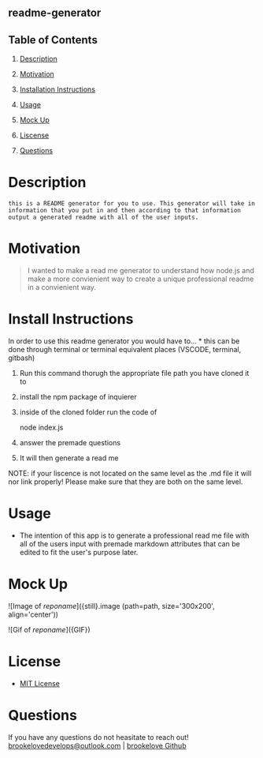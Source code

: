 ## readme-generator

## Table of Contents

1. [Description](#description)

2. [Motivation](#motivation)

3. [Installation Instructions](#installation-instructions)

4. [Usage](#usage)

5. [Mock Up](#mock-up)

6. [Liscense](#license)

7. [Questions](#questions)

# Description

    this is a README generator for you to use. This generator will take in information that you put in and then according to that information output a generated readme with all of the user inputs.

# Motivation

> I wanted to make a read me generator to understand how node.js and make a more convienient way to create a unique professional readme in a convienient way.

# Install Instructions

In order to use this readme generator you would have to...
    * this can be done through terminal or terminal equivalent places (VSCODE, terminal, gitbash)

1. Run this command thorugh the appropriate file path you have cloned it to

2. install the npm package of inquierer

3. inside of the cloned folder run the code of

    node index.js

4. answer the premade questions

5. It will then generate a read me

NOTE: if your liscence is not located on the same level as the .md file it will nor link properly! Please make sure that they are both on the same level.

# Usage

* The intention of this app is to generate a professional read me file with all of the users input with premade markdown attributes that can be edited to fit the user's purpose later.

# Mock Up

![Image of ${reponame}](${still}.image (path=path, size='300x200', align='center'))

![Gif of ${reponame}](${GIF})

# License

* [MIT License](./LICENSE)

# Questions

If you have any questions do not heasitate to reach out!
brookelovedevelops@outlook.com |
[brookelove Github](https://github.com/brookelove)